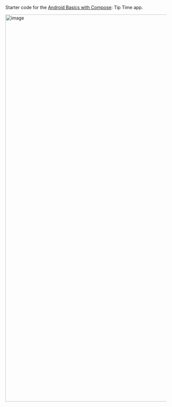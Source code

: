 Starter code for the [Android Basics with Compose](https://developer.android.com/courses/android-basics-compose/course): Tip Time app.

<img width="1879" height="1208" alt="image" src="https://github.com/user-attachments/assets/0e3c2b6d-ce24-46ec-ac3f-073b28c4de27" />

